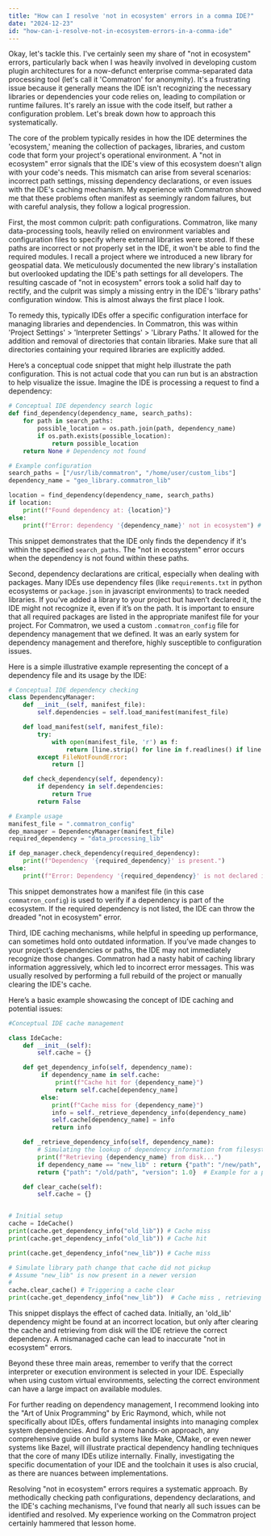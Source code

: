 ```yaml
---
title: "How can I resolve 'not in ecosystem' errors in a comma IDE?"
date: "2024-12-23"
id: "how-can-i-resolve-not-in-ecosystem-errors-in-a-comma-ide"
---
```


Okay, let's tackle this. I've certainly seen my share of "not in ecosystem" errors, particularly back when I was heavily involved in developing custom plugin architectures for a now-defunct enterprise comma-separated data processing tool (let's call it 'Commatron' for anonymity). It's a frustrating issue because it generally means the IDE isn't recognizing the necessary libraries or dependencies your code relies on, leading to compilation or runtime failures. It's rarely an issue with the code itself, but rather a configuration problem. Let's break down how to approach this systematically.

The core of the problem typically resides in how the IDE determines the 'ecosystem,' meaning the collection of packages, libraries, and custom code that form your project's operational environment. A "not in ecosystem" error signals that the IDE's view of this ecosystem doesn't align with your code's needs. This mismatch can arise from several scenarios: incorrect path settings, missing dependency declarations, or even issues with the IDE's caching mechanism. My experience with Commatron showed me that these problems often manifest as seemingly random failures, but with careful analysis, they follow a logical progression.

First, the most common culprit: path configurations. Commatron, like many data-processing tools, heavily relied on environment variables and configuration files to specify where external libraries were stored. If these paths are incorrect or not properly set in the IDE, it won't be able to find the required modules. I recall a project where we introduced a new library for geospatial data. We meticulously documented the new library's installation but overlooked updating the IDE's path settings for all developers. The resulting cascade of "not in ecosystem" errors took a solid half day to rectify, and the culprit was simply a missing entry in the IDE's 'library paths' configuration window. This is almost always the first place I look.

To remedy this, typically IDEs offer a specific configuration interface for managing libraries and dependencies. In Commatron, this was within 'Project Settings' > 'Interpreter Settings' > 'Library Paths.' It allowed for the addition and removal of directories that contain libraries. Make sure that all directories containing your required libraries are explicitly added.

Here’s a conceptual code snippet that might help illustrate the path configuration. This is not actual code that you can run but is an abstraction to help visualize the issue. Imagine the IDE is processing a request to find a dependency:

```python
# Conceptual IDE dependency search logic
def find_dependency(dependency_name, search_paths):
    for path in search_paths:
        possible_location = os.path.join(path, dependency_name)
        if os.path.exists(possible_location):
            return possible_location
    return None # Dependency not found

# Example configuration
search_paths = ["/usr/lib/commatron", "/home/user/custom_libs"]
dependency_name = "geo_library.commatron_lib"

location = find_dependency(dependency_name, search_paths)
if location:
    print(f"Found dependency at: {location}")
else:
    print(f"Error: dependency '{dependency_name}' not in ecosystem") # This is what generates the error in the IDE
```

This snippet demonstrates that the IDE only finds the dependency if it's within the specified `search_paths`. The "not in ecosystem" error occurs when the dependency is not found within these paths.

Second, dependency declarations are critical, especially when dealing with packages. Many IDEs use dependency files (like `requirements.txt` in python ecosystems or `package.json` in javascript environments) to track needed libraries. If you’ve added a library to your project but haven’t declared it, the IDE might not recognize it, even if it’s on the path. It is important to ensure that all required packages are listed in the appropriate manifest file for your project. For Commatron, we used a custom `.commatron_config` file for dependency management that we defined. It was an early system for dependency management and therefore, highly susceptible to configuration issues.

Here is a simple illustrative example representing the concept of a dependency file and its usage by the IDE:

```python
# Conceptual IDE dependency checking
class DependencyManager:
    def __init__(self, manifest_file):
        self.dependencies = self.load_manifest(manifest_file)

    def load_manifest(self, manifest_file):
        try:
            with open(manifest_file, 'r') as f:
                return [line.strip() for line in f.readlines() if line.strip()] # Read from file
        except FileNotFoundError:
            return []

    def check_dependency(self, dependency):
        if dependency in self.dependencies:
            return True
        return False

# Example usage
manifest_file = ".commatron_config"
dep_manager = DependencyManager(manifest_file)
required_dependency = "data_processing_lib"

if dep_manager.check_dependency(required_dependency):
    print(f"Dependency '{required_dependency}' is present.")
else:
    print(f"Error: Dependency '{required_dependency}' is not declared in manifest.") # Again generating a possible error
```

This snippet demonstrates how a manifest file (in this case `commatron_config`) is used to verify if a dependency is part of the ecosystem. If the required dependency is not listed, the IDE can throw the dreaded "not in ecosystem" error.

Third, IDE caching mechanisms, while helpful in speeding up performance, can sometimes hold onto outdated information. If you’ve made changes to your project’s dependencies or paths, the IDE may not immediately recognize those changes. Commatron had a nasty habit of caching library information aggressively, which led to incorrect error messages. This was usually resolved by performing a full rebuild of the project or manually clearing the IDE's cache.

Here’s a basic example showcasing the concept of IDE caching and potential issues:

```python
#Conceptual IDE cache management

class IdeCache:
    def __init__(self):
        self.cache = {}

    def get_dependency_info(self, dependency_name):
         if dependency_name in self.cache:
             print(f"Cache hit for {dependency_name}")
             return self.cache[dependency_name]
         else:
            print(f"Cache miss for {dependency_name}")
            info = self._retrieve_dependency_info(dependency_name)
            self.cache[dependency_name] = info
            return info

    def _retrieve_dependency_info(self, dependency_name):
        # Simulating the lookup of dependency information from filesystem or config
        print(f"Retrieving {dependency_name} from disk...")
        if dependency_name == "new_lib" : return {"path": "/new/path", "version": 2.0}
        return {"path": "/old/path", "version": 1.0}  # Example for a previous version

    def clear_cache(self):
        self.cache = {}


# Initial setup
cache = IdeCache()
print(cache.get_dependency_info("old_lib")) # Cache miss
print(cache.get_dependency_info("old_lib")) # Cache hit

print(cache.get_dependency_info("new_lib")) # Cache miss

# Simulate library path change that cache did not pickup
# Assume "new_lib" is now present in a newer version
#
cache.clear_cache() # Triggering a cache clear
print(cache.get_dependency_info("new_lib"))  # Cache miss , retrieving from disc with correct info.

```

This snippet displays the effect of cached data. Initially, an 'old_lib' dependency might be found at an incorrect location, but only after clearing the cache and retrieving from disk will the IDE retrieve the correct dependency. A mismanaged cache can lead to inaccurate "not in ecosystem" errors.

Beyond these three main areas, remember to verify that the correct interpreter or execution environment is selected in your IDE. Especially when using custom virtual environments, selecting the correct environment can have a large impact on available modules.

For further reading on dependency management, I recommend looking into the "Art of Unix Programming" by Eric Raymond, which, while not specifically about IDEs, offers fundamental insights into managing complex system dependencies. And for a more hands-on approach, any comprehensive guide on build systems like Make, CMake, or even newer systems like Bazel, will illustrate practical dependency handling techniques that the core of many IDEs utilize internally. Finally, investigating the specific documentation of your IDE and the toolchain it uses is also crucial, as there are nuances between implementations.

Resolving "not in ecosystem" errors requires a systematic approach. By methodically checking path configurations, dependency declarations, and the IDE's caching mechanisms, I’ve found that nearly all such issues can be identified and resolved. My experience working on the Commatron project certainly hammered that lesson home.
